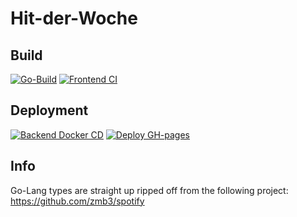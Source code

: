 # Hit-der-Woche

## Build
[![Go-Build](https://github.com/MichaelHolley/HitDerWoche/actions/workflows/go-build.yml/badge.svg)](https://github.com/MichaelHolley/HitDerWoche/actions/workflows/go-build.yml)
[![Frontend CI](https://github.com/MichaelHolley/HitDerWoche/actions/workflows/vue-build.yml/badge.svg)](https://github.com/MichaelHolley/HitDerWoche/actions/workflows/vue-build.yml)

## Deployment
[![Backend Docker CD](https://github.com/MichaelHolley/HitDerWoche/actions/workflows/docker-image.yml/badge.svg)](https://github.com/MichaelHolley/HitDerWoche/actions/workflows/docker-image.yml)
[![Deploy GH-pages](https://github.com/MichaelHolley/HitDerWoche/actions/workflows/gh-pages-deploy.yml/badge.svg)](https://github.com/MichaelHolley/HitDerWoche/actions/workflows/gh-pages-deploy.yml)


## Info
Go-Lang types are straight up ripped off from the following project: <https://github.com/zmb3/spotify>
